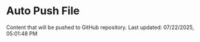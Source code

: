 # Auto Push File

Content that will be pushed to GitHub repository.
Last updated: 07/22/2025, 05:01:48 PM